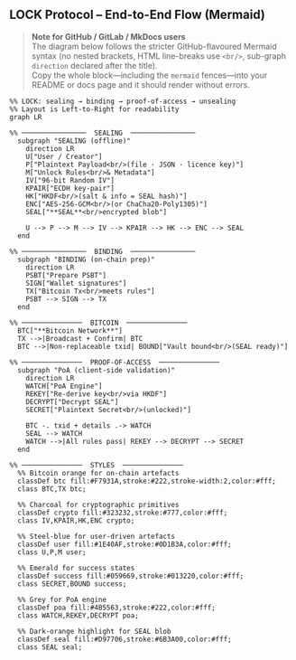 ## LOCK Protocol – End-to-End Flow (Mermaid)

> **Note for GitHub / GitLab / MkDocs users**  
> The diagram below follows the stricter GitHub-flavoured Mermaid syntax (no nested brackets, HTML line-breaks use `<br/>`, sub-graph `direction` declared after the title).  
> Copy the whole block—including the `mermaid` fences—into your README or docs page and it should render without errors.

```mermaid
%% LOCK: sealing → binding → proof-of-access → unsealing
%% Layout is Left-to-Right for readability
graph LR

%% ────────────────  SEALING  ────────────────
  subgraph "SEALING (offline)"
    direction LR
    U["User / Creator"]
    P["Plaintext Payload<br/>(file · JSON · licence key)"]
    M["Unlock Rules<br/>& Metadata"]
    IV["96-bit Random IV"]
    KPAIR["ECDH key-pair"]
    HK["HKDF<br/>(salt & info = SEAL hash)"]
    ENC["AES-256-GCM<br/>(or ChaCha20-Poly1305)"]
    SEAL["**SEAL**<br/>encrypted blob"]

    U --> P --> M --> IV --> KPAIR --> HK --> ENC --> SEAL
  end

%% ────────────────  BINDING  ────────────────
  subgraph "BINDING (on-chain prep)"
    direction LR
    PSBT["Prepare PSBT"]
    SIGN["Wallet signatures"]
    TX["Bitcoin Tx<br/>meets rules"]
    PSBT --> SIGN --> TX
  end

%% ───────────────  BITCOIN  ───────────────
  BTC["**Bitcoin Network**"]
  TX -->|Broadcast + Confirm| BTC
  BTC -->|Non-replaceable txid| BOUND["Vault bound<br/>(SEAL ready)"]

%% ───────────────  PROOF-OF-ACCESS  ───────────────
  subgraph "PoA (client-side validation)"
    direction LR
    WATCH["PoA Engine"]
    REKEY["Re-derive key<br/>via HKDF"]
    DECRYPT["Decrypt SEAL"]
    SECRET["Plaintext Secret<br/>(unlocked)"]

    BTC -. txid + details .-> WATCH
    SEAL --> WATCH
    WATCH -->|All rules pass| REKEY --> DECRYPT --> SECRET
  end

%% ───────────────  STYLES  ───────────────
  %% Bitcoin orange for on-chain artefacts
  classDef btc fill:#F7931A,stroke:#222,stroke-width:2,color:#fff;
  class BTC,TX btc;

  %% Charcoal for cryptographic primitives
  classDef crypto fill:#323232,stroke:#777,color:#fff;
  class IV,KPAIR,HK,ENC crypto;

  %% Steel-blue for user-driven artefacts
  classDef user fill:#1E40AF,stroke:#0D1B3A,color:#fff;
  class U,P,M user;

  %% Emerald for success states
  classDef success fill:#059669,stroke:#013220,color:#fff;
  class SECRET,BOUND success;

  %% Grey for PoA engine
  classDef poa fill:#4B5563,stroke:#222,color:#fff;
  class WATCH,REKEY,DECRYPT poa;

  %% Dark-orange highlight for SEAL blob
  classDef seal fill:#D97706,stroke:#6B3A00,color:#fff;
  class SEAL seal;
```
